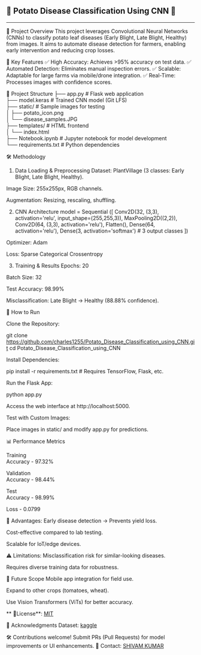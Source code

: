 
📝 Potato Disease Classification Using CNN 📝 
-----------------------------------------------
-----------------------------------------------

🌱 Project Overview
This project leverages Convolutional Neural Networks (CNNs) to classify potato leaf diseases (Early Blight, Late Blight, Healthy)
from images. It aims to automate disease detection for farmers, enabling early intervention and reducing crop losses.


📌 Key Features
✅ High Accuracy: Achieves >95% accuracy on test data.
✅ Automated Detection: Eliminates manual inspection errors.
✅ Scalable: Adaptable for large farms via mobile/drone integration.
✅ Real-Time: Processes images with confidence scores.

📂 Project Structure
├── app.py                  # Flask web application  
├── model.keras             # Trained CNN model (Git LFS)  
├── static/                 # Sample images for testing  
│   ├── potato_icon.png  
│   └── disease_samples.JPG  
├── templates/              # HTML frontend  
│   └── index.html  
├── Notebook.ipynb          # Jupyter notebook for model development  
└── requirements.txt        # Python dependencies  

🛠️ Methodology
1. Data Loading & Preprocessing
Dataset: PlantVillage (3 classes: Early Blight, Late Blight, Healthy).

Image Size: 255x255px, RGB channels.

Augmentation: Resizing, rescaling, shuffling.

2. CNN Architecture
  model = Sequential
([
    Conv2D(32, (3,3), activation='relu', input_shape=(255,255,3)),
    MaxPooling2D((2,2)),
    Conv2D(64, (3,3), activation='relu'),
    Flatten(),
    Dense(64, activation='relu'),
    Dense(3, activation='softmax')  # 3 output classes
   ])

Optimizer: Adam

Loss: Sparse Categorical Crossentropy

3. Training & Results
Epochs: 20

Batch Size: 32

Test Accuracy: 98.99%

Misclassification: Late Blight → Healthy (88.88% confidence).

🚀 How to Run

Clone the Repository:

git clone https://github.com/charles1255/Potato_Disease_Classification_using_CNN.git
cd Potato_Disease_Classification_using_CNN

Install Dependencies:

pip install -r requirements.txt  # Requires TensorFlow, Flask, etc.

Run the Flask App:

python app.py

Access the web interface at http://localhost:5000.

Test with Custom Images:

Place images in static/ and modify app.py for predictions.


📊 Performance Metrics


Training     
Accuracy - 97.32%
             
Validation   
Accuracy - 98.44%
              
Test        
Accuracy -  98.99%
             
Loss	  -   0.0799


🌟 Advantages:
Early disease detection → Prevents yield loss.

Cost-effective compared to lab testing.

Scalable for IoT/edge devices.


⚠️ Limitations:
Misclassification risk for similar-looking diseases.

Requires diverse training data for robustness.


🔮 Future Scope
Mobile app integration for field use.

Expand to other crops (tomatoes, wheat).

Use Vision Transformers (ViTs) for better accuracy.

** 📜License**: [MIT](https://opensource.org/licenses/MIT)

🙏 Acknowledgments
Dataset: [kaggle](https://www.kaggle.com/datasets/emmarex/plantdisease)

🛠️ Contributions welcome! Submit PRs (Pull Requests) for model improvements or UI enhancements.
📧 Contact: [SHIVAM KUMAR](cgrshivam@gmail.com)











